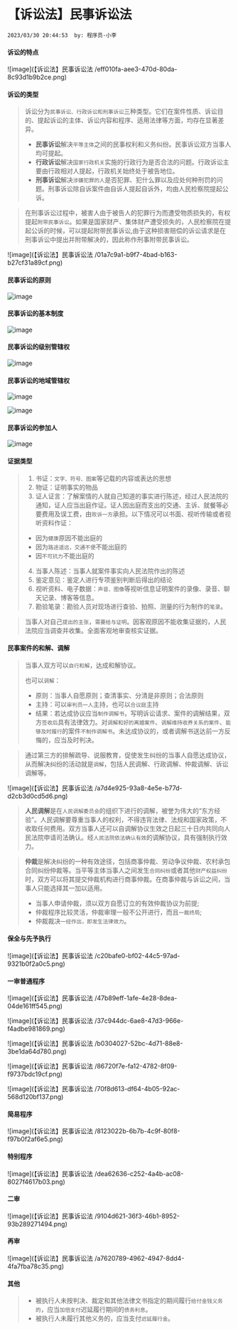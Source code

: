 # 【诉讼法】民事诉讼法

`2023/03/30 20:44:53  by: 程序员·小李`

#### 诉讼的特点

![image](【诉讼法】民事诉讼法 /eff010fa-aee3-470d-80da-8c93d1b9b2ce.png)


#### 诉讼的类型

> 诉讼分为`民事诉讼、行政诉讼和刑事诉讼`三种类型。它们在案件性质、诉讼目的、提起诉讼的主体、诉讼内容和程序、适用法律等方面，均存在显著差异。
> * **民事诉讼**解决`平等主体`之间的民事权利和义务纠纷。民事诉讼双方当事人均可提起。
> * **行政诉讼**解决`国家行政机关`实施的行政行为是否合法的问题。行政诉讼主要由行政相对人提起，行政机关始终处于被告地位。
> * **刑事诉讼**解决`涉嫌犯罪的人`是否犯罪、犯什么罪以及应处何种刑罚的问题。刑事诉讼除自诉案件由自诉人提起自诉外，均由人民检察院提起公诉。

> 在刑事诉讼过程中，被害人由于被告人的犯罪行为而遭受物质损失的，有权提起`附带民事诉讼`。如果是国家财产、集体财产遭受损失的，人民检察院在提起公诉的时候，可以提起附带民事诉讼,由于这种损害赔偿的诉讼请求是在刑事诉讼中提出并附带解决的，因此称作刑事附带民事诉讼。

![image](【诉讼法】民事诉讼法 /01a7c9a1-b9f7-4bad-b163-b27cf31a89cf.png)


#### 民事诉讼的原则

![image](【诉讼法】民事诉讼法/de21f038-3814-459a-9048-3a84069ce8fd.png)


#### 民事诉讼的基本制度

![image](【诉讼法】民事诉讼法/8b8d20bc-95f4-431c-bdee-06814507233d.png)


#### 民事诉讼的级别管辖权

![image](【诉讼法】民事诉讼法/2984ba48-4332-4db3-8c0d-ab1b49e97af2.png)


#### 民事诉讼的地域管辖权

![image](【诉讼法】民事诉讼法/bcd4a484-19e6-4cf7-9bdc-a1c4f8a7be1e.png)

![image](【诉讼法】民事诉讼法/67d02c0f-ebba-4af6-b023-3f9894379e95.png)


#### 民事诉讼的参加人

![image](【诉讼法】民事诉讼法/5eda82de-0888-4971-b74c-991506b0c84a.png)


#### 证据类型

> 1. 书证：`文字、符号、图案`等记载的内容或表达的思想
> 2. 物证：证明事实的物品
> 3. 证人证言：了解案情的人就自己知道的事实进行陈述，经过人民法院的通知，证人应当出庭作证。证人因出庭而支出的交通、主诉、就餐等必要费用及误工费，由`败诉一方`承担。以下情况可以书面、视听传输或者视听资料作证：
>  * 因为`健康`原因不能出庭的
>  * 因为`路途遥远，交通不便`不能出庭的
>  * 因`不可抗力`不能出庭的
> 4. 当事人陈述：当事人就案件事实向人民法院作出的陈述
> 5. 鉴定意见：鉴定人进行专项鉴别判断后得出的结论
> 6. 视听资料、电子数据：`声音、图像`等视听信息证明案件的录像、录音、聊天记录、博客等信息。
> 7. 勘验笔录：勘验人员对现场进行查验、拍照、测量的行为制作的`笔录`。

> 当事人对自己`提出的主张`，`需要给与证明`。因客观原因不能收集证据的，人民法院应当调查并收集。全面客观地审查核实证据。


#### 民事案件的和解、调解

> 当事人双方可以`自行和解`，达成和解协议。
>
> 也可以`调解`：
> * 原则：当事人自愿原则；查清事实、分清是非原则；合法原则
> * 主持：可以`审判员一人`主持，也可以`合议庭`主持
> * 结果：若达成协议应当`制作调解书`，写明诉讼请求、案件的调解结果，双方`签收后`具有法律效力。对`调解和好的离婚案件`、`调解维持收养关系的案件`、`能够及时履行`的案件`不制作调解书`。未达成协议的，或者调解书送达前一方反悔的，应当及时判决。

> 通过第三方的排解疏导、说服教育，促使发生纠纷的当事人自愿达成协议，从而解决纠纷的活动就是`调解`，包括人民调解、行政调解、仲裁调解、诉讼调解等。

![image](【诉讼法】民事诉讼法 /a7d4e925-93a8-4e5e-b77d-d2cb3d0cd5d6.png)

> **人民调解**是在`人民调解委员会`的组织下进行的调解，被誉为伟大的“东方经验”。人民调解要尊重当事人的权利，不得违背法律、法规和国家政策，不收取任何费用。双方当事人还可以自调解协议生效之日起三十日内共同向人民法院申请司法确认。经`人民法院依法确认有效`的调解协议，具有强制执行效力。

> **仲裁**是解决纠纷的一种有效途径，包括商事仲裁、劳动争议仲裁、农村承包合同纠纷仲裁等。当平等主体当事人之间发生`合同纠纷`或者其他`财产权益纠纷`时，双方可以将其提交仲裁机构进行商事仲裁。在商事仲裁与诉讼之间，当事人只能选择其一加以适用。
> * 当事人申请仲裁，须以双方自愿订立的有效仲裁协议为前提;
> * 仲裁程序比较灵活，仲裁审理一般不公开进行，而且`一裁终局`;
> * 仲裁裁决`一经作出，即发生法律效力`。


#### 保全与先予执行

![image](【诉讼法】民事诉讼法 /c20bafe0-bf02-44c5-97ad-9321b0f2a0c5.png)


#### 一审普通程序

![image](【诉讼法】民事诉讼法 /47b89eff-1afe-4e28-8dea-04de161ff545.png)

![image](【诉讼法】民事诉讼法 /37c944dc-6ae8-47d3-966e-f4adbe981869.png)

![image](【诉讼法】民事诉讼法 /b0304027-52bc-4d71-88e8-3be1da64d780.png)

![image](【诉讼法】民事诉讼法 /86720f7e-fa12-4782-8f09-f9737bdc19cf.png)

![image](【诉讼法】民事诉讼法 /70f8d613-df64-4b05-92ac-568d120bf137.png)


#### 简易程序

![image](【诉讼法】民事诉讼法 /8123022b-6b7b-4c9f-80f8-f97b0f2af6e5.png)


#### 特别程序

![image](【诉讼法】民事诉讼法 /dea62636-c252-4a4b-ac08-8027f4617b03.png)


#### 二审

![image](【诉讼法】民事诉讼法 /9104d621-36f3-46b1-8952-93b289271494.png)


#### 再审

![image](【诉讼法】民事诉讼法 /a7620789-4962-4947-8dd4-4fa7fba78c35.png)


#### 其他

> * 被执行人未按判决、裁定和其他法律文书指定的期间履行`给付金钱义务的`，应当`加倍支付`迟延履行期间的`债务利息`。
>* 被执行人未履行其他义务的，应当支付`迟延履行金`。